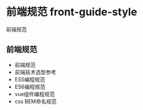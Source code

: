 # 前端规范 front-guide-style
前端规范 

## 前端规范

* 前端规范
* 前端技术选型参考
* ES5编程规范
* ES6编程规范
* vue组件编程规范
* css BEM命名规范



